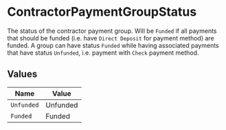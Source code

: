 # ContractorPaymentGroupStatus

The status of the contractor payment group.  Will be `Funded` if all payments that should be funded (i.e. have `Direct Deposit` for payment method) are funded.  A group can have status `Funded` while having associated payments that have status `Unfunded`, i.e. payment with `Check` payment method.


## Values

| Name       | Value      |
| ---------- | ---------- |
| `Unfunded` | Unfunded   |
| `Funded`   | Funded     |
